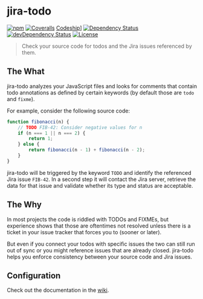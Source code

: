 # jira-todo
[![npm](https://img.shields.io/npm/v/jira-todo.svg?style=flat-square)](https://www.npmjs.com/package/jira-todo)
[![Coveralls](https://img.shields.io/coveralls/pigulla/jira-todo.svg?style=flat-square)]()
[Codeship](https://img.shields.io/codeship/b975c890-eac8-0133-c44b-7a726143f84a.svg?style=flat-square)]
[![Dependency Status](https://img.shields.io/david/pigulla/jira-todo.svg?style=flat-square)](https://david-dm.org/pigulla/jira-todo)
[![devDependency Status](https://img.shields.io/david/dev/pigulla/jira-todo.svg?style=flat-square)](https://david-dm.org/pigulla/jira-todo)
[![License](https://img.shields.io/npm/l/jira-todo.svg?style=flat-square)](https://github.com/pigulla/jira-todo/blob/master/LICENSE)

> Check your source code for todos and the Jira issues referenced by them.

## The What
jira-todo analyzes your JavaScript files and looks for comments that contain todo annotations as defined by certain keywords (by default those are `todo` and `fixme`).

For example, consider the following source code:
```js
function fibonacci(n) {
    // TODO FIB-42: Consider negative values for n
    if (n === 1 || n === 2) {
        return 1;
    } else {
        return fibonacci(n - 1) + fibonacci(n - 2);
    }
}
```
jira-todo will be triggered by the keyword `TODO` and identify the referenced Jira issue `FIB-42`. In a second step it will contact the Jira server, retrieve the data for that  issue and validate whether its type and status are acceptable.

## The Why
In most projects the code is riddled with TODOs and FIXMEs, but experience shows that those are oftentimes not resolved unless there is a ticket in your issue tracker that forces you to (sooner or later).

But even if you connect your todos with specific issues the two can still run out of sync or you might reference issues that are already closed. jira-todo helps you enforce consistency between your source code and Jira issues.

## Configuration

Check out the documentation in the [wiki](../../wiki/Configuration).
